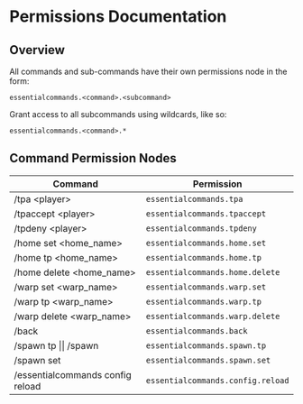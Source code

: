 
# Permissions Documentation

## Overview

All commands and sub-commands have their own permissions node in the form:

`essentialcommands.<command>.<subcommand>`

Grant access to all subcommands using wildcards, like so:

`essentialcommands.<command>.*`

## Command Permission Nodes

Command | Permission
--------|-----------
/tpa \<player>        |   `essentialcommands.tpa`
/tpaccept \<player>   |   `essentialcommands.tpaccept`
/tpdeny \<player>     |   `essentialcommands.tpdeny`
/home set \<home_name>    |   `essentialcommands.home.set`
/home tp \<home_name>     |   `essentialcommands.home.tp`
/home delete \<home_name> |   `essentialcommands.home.delete`
/warp set \<warp_name>      |   `essentialcommands.warp.set`
/warp tp \<warp_name>       |   `essentialcommands.warp.tp`
/warp delete \<warp_name>   |   `essentialcommands.warp.delete`
/back     |   `essentialcommands.back`
/spawn tp \|\| /spawn     |   `essentialcommands.spawn.tp`
/spawn set              |   `essentialcommands.spawn.set`
/essentialcommands config reload    |   `essentialcommands.config.reload`
